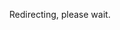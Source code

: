 <br><br>
<meta http-equiv = "refresh" content = "2; url = https://youtu.be/J97gxn0ov-w" />
<p align="center">Redirecting, please wait.</p>
